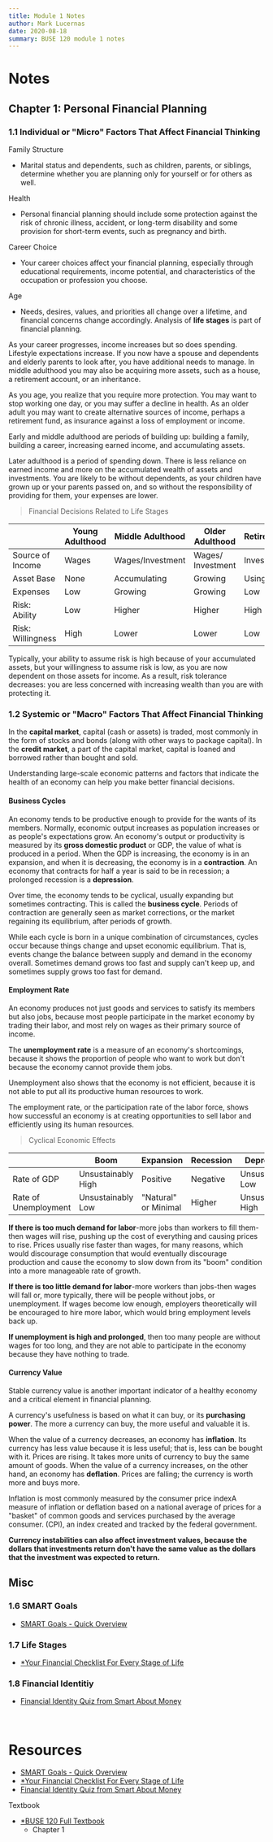 ```yaml
---
title: Module 1 Notes
author: Mark Lucernas
date: 2020-08-18
summary: BUSE 120 module 1 notes
---
```



# Notes

## Chapter 1: Personal Financial Planning

### 1.1 Individual or "Micro" Factors That Affect Financial Thinking

Family Structure

- Marital status and dependents, such as children, parents, or siblings,
  determine whether you are planning only for yourself or for others as well.


Health

- Personal financial planning should include some protection against the risk of
  chronic illness, accident, or long-term disability and some provision for
  short-term events, such as pregnancy and birth.


Career Choice

- Your career choices affect your financial planning, especially through
  educational requirements, income potential, and characteristics of the
  occupation or profession you choose.


Age

- Needs, desires, values, and priorities all change over a lifetime, and
  financial concerns change accordingly. Analysis of **life stages** is part of
  financial planning.

As your career progresses, income increases but so does spending. Lifestyle
expectations increase. If you now have a spouse and dependents and elderly
parents to look after, you have additional needs to manage. In middle adulthood
you may also be acquiring more assets, such as a house, a retirement account, or
an inheritance.

As you age, you realize that you require more protection. You may want to stop
working one day, or you may suffer a decline in health.  As an older adult you
may want to create alternative sources of income, perhaps a retirement fund, as
insurance against a loss of employment or income.

Early and middle adulthood are periods of building up: building a family,
building a career, increasing earned income, and accumulating assets.

Later adulthood is a period of spending down. There is less reliance on earned
income and more on the accumulated wealth of assets and investments. You are
likely to be without dependents, as your children have grown up or your parents
passed on, and so without the responsibility of providing for them, your
expenses are lower.

> Financial Decisions Related to Life Stages
<center>

|                   | Young Adulthood | Middle Adulthood | Older Adulthood   | Retirement |
|-------------------|-----------------|------------------|-------------------|------------|
| Source of Income  | Wages           | Wages/Investment | Wages/ Investment | Investment |
| Asset Base        | None            | Accumulating     | Growing           | Using up   |
| Expenses          | Low             | Growing          | Growing           | Low        |
| Risk: Ability     | Low             | Higher           | Higher            | High       |
| Risk: Willingness | High            | Lower            | Lower             | Low        |

</center>

Typically, your ability to assume risk is high because of your accumulated
assets, but your willingness to assume risk is low, as you are now dependent on
those assets for income. As a result, risk tolerance decreases: you are less
concerned with increasing wealth than you are with protecting it.

### 1.2 Systemic or "Macro" Factors That Affect Financial Thinking

In the **capital market**, capital (cash or assets) is traded, most commonly in
the form of stocks and bonds (along with other ways to package capital). In
the **credit market**, a part of the capital market, capital is loaned and
borrowed rather than bought and sold.

Understanding large-scale economic patterns and factors that indicate the
health of an economy can help you make better financial decisions.

#### Business Cycles

An economy tends to be productive enough to provide for the wants of its
members. Normally, economic output increases as population increases or as
people's expectations grow. An economy's output or productivity is measured by
its **gross domestic product** or GDP, the value of what is produced in a
period. When the GDP is increasing, the economy is in an expansion, and when it
is decreasing, the economy is in a **contraction**. An economy that contracts
for half a year is said to be in recession; a prolonged recession is a
**depression**.

Over time, the economy tends to be cyclical, usually expanding but sometimes
contracting. This is called the **business cycle**. Periods of contraction are
generally seen as market corrections, or the market regaining its equilibrium,
after periods of growth.

While each cycle is born in a unique combination of circumstances, cycles occur
because things change and upset economic equilibrium. That is, events change
the balance between supply and demand in the economy overall. Sometimes demand
grows too fast and supply can't keep up, and sometimes supply grows too fast
for demand.

#### Employment Rate

An economy produces not just goods and services to satisfy its members but also
jobs, because most people participate in the market economy by trading their
labor, and most rely on wages as their primary source of income.

The **unemployment rate** is a measure of an economy's shortcomings, because it
shows the proportion of people who want to work but don't because the economy
cannot provide them jobs.

Unemployment also shows that the economy is not efficient, because it is not
able to put all its productive human resources to work.

The employment rate, or the participation rate of the labor force, shows how
successful an economy is at creating opportunities to sell labor and
efficiently using its human resources.

> Cyclical Economic Effects

<center>

|                      | Boom               | Expansion            | Recession | Depression         |
|----------------------|--------------------|----------------------|-----------|--------------------|
| Rate of GDP          | Unsustainably High | Positive             | Negative  | Unsustainably Low  |
| Rate of Unemployment | Unsustainably Low  | "Natural" or Minimal | Higher    | Unsustainably High |

</center>

**If there is too much demand for labor**-more jobs than workers to fill
them-then wages will rise, pushing up the cost of everything and causing prices
to rise. Prices usually rise faster than wages, for many reasons, which would
discourage consumption that would eventually discourage production and cause the
economy to slow down from its "boom" condition into a more manageable rate of
growth.

**If there is too little demand for labor**-more workers than jobs-then wages
will fall or, more typically, there will be people without jobs, or
unemployment. If wages become low enough, employers theoretically will be
encouraged to hire more labor, which would bring employment levels back up.

**If unemployment is high and prolonged**, then too many people are without
wages for too long, and they are not able to participate in the economy because
they have nothing to trade.

#### Currency Value

Stable currency value is another important indicator of a healthy economy and a
critical element in financial planning.

A currency's usefulness is based on what it can buy, or its **purchasing power**.
The more a currency can buy, the more useful and valuable it is.

When the value of a currency decreases, an economy has **inflation**. Its currency
has less value because it is less useful; that is, less can be bought with it.
Prices are rising. It takes more units of currency to buy the same amount of
goods. When the value of a currency increases, on the other hand, an economy has
**deflation**. Prices are falling; the currency is worth more and buys more.

Inflation is most commonly measured by the consumer price indexA measure of
inflation or deflation based on a national average of prices for a "basket" of
common goods and services purchased by the average consumer. (CPI), an index
created and tracked by the federal government.

**Currency instabilities can also affect investment values, because the dollars
that investments return don't have the same value as the dollars that the
investment was expected to return.**


## Misc

### 1.6 SMART Goals

- [SMART Goals - Quick Overview](https://www.youtube.com/watch?v=1-SvuFIQjK8)

### 1.7 Life Stages

- [*Your Financial Checklist For Every Stage of Life](file:../../../../../files/fall-2020/BUSE-120/module-1/life_stages_article.pdf)

### 1.8 Financial Identitiy

- [Financial Identity Quiz from Smart About Money](https://www.smartaboutmoney.org/Tools/Financial-Identity)




<br>

# Resources

- [SMART Goals - Quick Overview](https://www.youtube.com/watch?v=1-SvuFIQjK8)
- [*Your Financial Checklist For Every Stage of Life](file:../../../../../files/fall-2020/BUSE-120/module-1/life_stages_article.pdf)
- [Financial Identity Quiz from Smart About Money](https://www.smartaboutmoney.org/Tools/Financial-Identity)

Textbook

+ [*BUSE 120 Full Textbook](file:../../../../../files/fall-2020/BUSE-120/textbook_full.pdf)
  - Chapter 1

